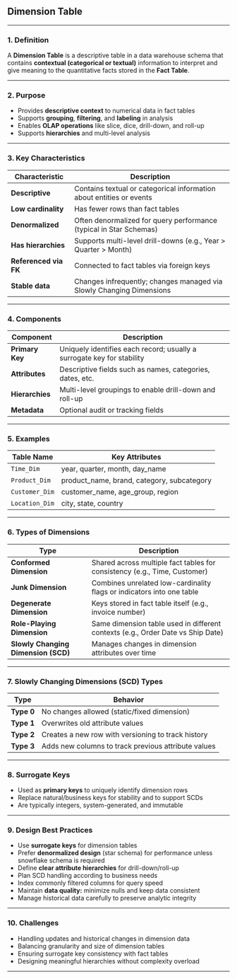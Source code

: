 ## **Dimension Table**

---

### **1. Definition**

A **Dimension Table** is a descriptive table in a data warehouse schema that contains **contextual (categorical or textual)** information to interpret and give meaning to the quantitative facts stored in the **Fact Table**.

---

### **2. Purpose**

* Provides **descriptive context** to numerical data in fact tables
* Supports **grouping**, **filtering**, and **labeling** in analysis
* Enables **OLAP operations** like slice, dice, drill-down, and roll-up
* Supports **hierarchies** and multi-level analysis

---

### **3. Key Characteristics**

| Characteristic        | Description                                                          |
| --------------------- | -------------------------------------------------------------------- |
| **Descriptive**       | Contains textual or categorical information about entities or events |
| **Low cardinality**   | Has fewer rows than fact tables                                      |
| **Denormalized**      | Often denormalized for query performance (typical in Star Schemas)   |
| **Has hierarchies**   | Supports multi-level drill-downs (e.g., Year > Quarter > Month)      |
| **Referenced via FK** | Connected to fact tables via foreign keys                            |
| **Stable data**       | Changes infrequently; changes managed via Slowly Changing Dimensions |

---

### **4. Components**

| Component       | Description                                                            |
| --------------- | ---------------------------------------------------------------------- |
| **Primary Key** | Uniquely identifies each record; usually a surrogate key for stability |
| **Attributes**  | Descriptive fields such as names, categories, dates, etc.              |
| **Hierarchies** | Multi-level groupings to enable drill-down and roll-up                 |
| **Metadata**    | Optional audit or tracking fields                                      |

---

### **5. Examples**

| Table Name     | Key Attributes                              |
| -------------- | ------------------------------------------- |
| `Time_Dim`     | year, quarter, month, day\_name             |
| `Product_Dim`  | product\_name, brand, category, subcategory |
| `Customer_Dim` | customer\_name, age\_group, region          |
| `Location_Dim` | city, state, country                        |

---

### **6. Types of Dimensions**

| Type                                | Description                                                                     |
| ----------------------------------- | ------------------------------------------------------------------------------- |
| **Conformed Dimension**             | Shared across multiple fact tables for consistency (e.g., Time, Customer)       |
| **Junk Dimension**                  | Combines unrelated low-cardinality flags or indicators into one table           |
| **Degenerate Dimension**            | Keys stored in fact table itself (e.g., invoice number)                         |
| **Role-Playing Dimension**          | Same dimension table used in different contexts (e.g., Order Date vs Ship Date) |
| **Slowly Changing Dimension (SCD)** | Manages changes in dimension attributes over time                               |

---

### **7. Slowly Changing Dimensions (SCD) Types**

| Type       | Behavior                                            |
| ---------- | --------------------------------------------------- |
| **Type 0** | No changes allowed (static/fixed dimension)         |
| **Type 1** | Overwrites old attribute values                     |
| **Type 2** | Creates a new row with versioning to track history  |
| **Type 3** | Adds new columns to track previous attribute values |

---

### **8. Surrogate Keys**

* Used as **primary keys** to uniquely identify dimension rows
* Replace natural/business keys for stability and to support SCDs
* Are typically integers, system-generated, and immutable

---

### **9. Design Best Practices**

* Use **surrogate keys** for dimension tables
* Prefer **denormalized design** (star schema) for performance unless snowflake schema is required
* Define **clear attribute hierarchies** for drill-down/roll-up
* Plan SCD handling according to business needs
* Index commonly filtered columns for query speed
* Maintain **data quality:** minimize nulls and keep data consistent
* Manage historical data carefully to preserve analytic integrity

---

### **10. Challenges**

* Handling updates and historical changes in dimension data
* Balancing granularity and size of dimension tables
* Ensuring surrogate key consistency with fact tables
* Designing meaningful hierarchies without complexity overload

---
